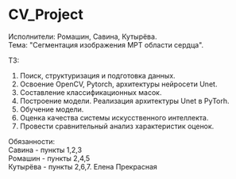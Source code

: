 # CV_Project
Исполнители: Ромашин, Савина, Кутырёва.\
Тема: "Сегментация изображения МРТ области сердца".

 ТЗ:
 1) Поиск, структуризация и подготовка данных.
 2) Освоение OpenCV, Pytorch, архитектуры нейросети Unet.
 3) Составление классификационных масок.
 4) Построение модели. Реализация архитектуры Unet в PyTorh.
 5) Обучение модели.
 6) Оценка качества системы искусственного интеллекта.
 7) Провести сравнительный анализ характеристик оценок.

Обязанности:\
Савина - пункты 1,2,3\
Ромашин - пункты 2,4,5\
Кутырёва - пункты 2,6,7. 
Елена Прекрасная 
